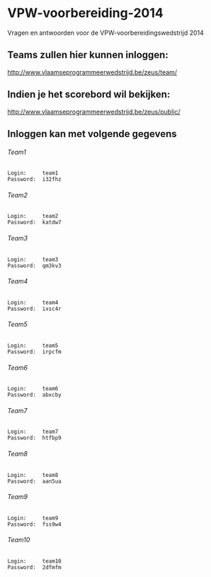 VPW-voorbereiding-2014
======================

Vragen en antwoorden voor de VPW-voorbereidingswedstrijd 2014


## Teams zullen hier kunnen inloggen:

http://www.vlaamseprogrammeerwedstrijd.be/zeus/team/

## Indien je het scorebord wil bekijken:

http://www.vlaamseprogrammeerwedstrijd.be/zeus/public/

## Inloggen kan met volgende gegevens

###### Team1
    Login:     team1
    Password:  i32fhz

###### Team2
    Login:     team2
    Password:  katdw7

###### Team3
    Login:     team3
    Password:  qm3kv3

###### Team4
    Login:     team4
    Password:  ixsc4r

###### Team5
    Login:     team5
    Password:  irpcfm

###### Team6
    Login:     team6
    Password:  abxcby

###### Team7
    Login:     team7
    Password:  htfbp9

###### Team8
    Login:     team8
    Password:  aan5ua

###### Team9
    Login:     team9
    Password:  fss9w4

###### Team10
    Login:     team10
    Password:  2dfmfm

